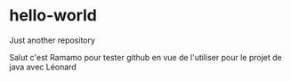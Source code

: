 # hello-world
Just another repository 

Salut c'est Ramamo pour tester github en vue de l'utiliser pour le projet de java avec Léonard
